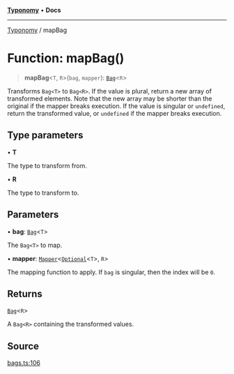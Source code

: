 [**Typonomy**](../README.md) • **Docs**

***

[Typonomy](../globals.md) / mapBag

# Function: mapBag()

> **mapBag**\<`T`, `R`\>(`bag`, `mapper`): [`Bag`](../type-aliases/Bag.md)\<`R`\>

Transforms `Bag<T>` to `Bag<R>`.
If the value is plural, return a new array of transformed elements.
Note that the new array may be shorter than the original if the mapper breaks execution.
If the value is singular or `undefined`, return the transformed value,
or `undefined` if the mapper breaks execution.

## Type parameters

• **T**

The type to transform from.

• **R**

The type to transform to.

## Parameters

• **bag**: [`Bag`](../type-aliases/Bag.md)\<`T`\>

The `Bag<T>` to map.

• **mapper**: [`Mapper`](../type-aliases/Mapper.md)\<[`Optional`](../type-aliases/Optional.md)\<`T`\>, `R`\>

The mapping function to apply. If `bag` is singular, then the index will be `0`.

## Returns

[`Bag`](../type-aliases/Bag.md)\<`R`\>

A `Bag<R>` containing the transformed values.

## Source

[bags.ts:106](https://github.com/softcraft-development/typonomy/blob/1c47fc13034f4e53267c72ada03a418616dc092e/src/bags.ts#L106)
